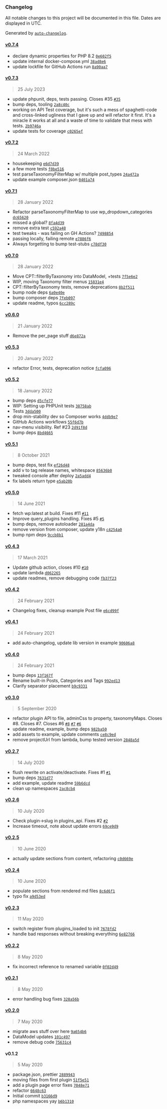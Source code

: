 ### Changelog

All notable changes to this project will be documented in this file. Dates are displayed in UTC.

Generated by [`auto-changelog`](https://github.com/CookPete/auto-changelog).

#### [v0.7.4](https://github.com/ideasonpurpose/wp-data-model/compare/v0.7.3...v0.7.4)

- declare dynamic properties for PHP 8.2 [`0e602f5`](https://github.com/ideasonpurpose/wp-data-model/commit/0e602f50dc107f940730aa70c71087995ab5ac21)
- update internal docker-compose.yml [`38ad8e6`](https://github.com/ideasonpurpose/wp-data-model/commit/38ad8e625a01397972789fa2bc03138ecb156e64)
- update lockfile for GitHub Actions run [`8a90aa7`](https://github.com/ideasonpurpose/wp-data-model/commit/8a90aa79a5dd6766fdcb201eb1b55ffa35188c4f)

#### [v0.7.3](https://github.com/ideasonpurpose/wp-data-model/compare/v0.7.2...v0.7.3)

> 25 July 2023

- update phpunit, deps, tests passing. Closes #35 [`#35`](https://github.com/ideasonpurpose/wp-data-model/issues/35)
- bump deps, tooling [`2a8c40c`](https://github.com/ideasonpurpose/wp-data-model/commit/2a8c40ccfffa0c9e7fe5a4320890b83fd776e64e)
- working on API Test coverage, but it's such a mess of spaghetti-code and cross-linked ugliness that I gave up and will refactor it first. It's a miracle it works at all and a waste of time to validate that mess with tests. [`2b9746a`](https://github.com/ideasonpurpose/wp-data-model/commit/2b9746a190301884b58d291deb1e100134197d75)
- update tests for coverage [`c0265ef`](https://github.com/ideasonpurpose/wp-data-model/commit/c0265ef00f3a7ac0c41f30626c45e70911b37306)

#### [v0.7.2](https://github.com/ideasonpurpose/wp-data-model/compare/v0.7.1...v0.7.2)

> 24 March 2022

- housekeeping [`e6d7d39`](https://github.com/ideasonpurpose/wp-data-model/commit/e6d7d392164db14e6e56c4d6eee2335b1be3342e)
- a few more tests [`f0be516`](https://github.com/ideasonpurpose/wp-data-model/commit/f0be516e6f9191c8f1f476e7add4d264f8188f73)
- test parseTaxonomyFilterMap w/ multiple post_types [`24a472a`](https://github.com/ideasonpurpose/wp-data-model/commit/24a472a7580f7434f81e074c5e01b27813a0332d)
- update example composer.json [`0401a74`](https://github.com/ideasonpurpose/wp-data-model/commit/0401a7400dbb3a7508fa763549117a4d181bdd78)

#### [v0.7.1](https://github.com/ideasonpurpose/wp-data-model/compare/v0.7.0...v0.7.1)

> 28 January 2022

- Refactor parseTaxonomyFilterMap to use wp_dropdown_categories [`dc65620`](https://github.com/ideasonpurpose/wp-data-model/commit/dc65620c70c922544466ccb708cef7c31fb40700)
- missed a global? [`8fa4d39`](https://github.com/ideasonpurpose/wp-data-model/commit/8fa4d393157cc5169392755a1d26c90712d94d28)
- remove extra test [`c592a48`](https://github.com/ideasonpurpose/wp-data-model/commit/c592a48fcd26ff24e1b64eadae9bee2d1fe6790a)
- test tweaks - was failing on GH Actions? [`7498854`](https://github.com/ideasonpurpose/wp-data-model/commit/7498854a20d7fe4bd9c91565caef34f21dba55d2)
- passing locally, failing remote [`e7886f6`](https://github.com/ideasonpurpose/wp-data-model/commit/e7886f67ffc60b454164810a9825edf88357c007)
- Always forgetting to bump test-stubs [`c78df30`](https://github.com/ideasonpurpose/wp-data-model/commit/c78df3088306f3e4b57a390f41fd96f0b7946268)

#### [v0.7.0](https://github.com/ideasonpurpose/wp-data-model/compare/v0.6.0...v0.7.0)

> 28 January 2022

- Move CPT::filterByTaxonomy into DataModel, +tests [`7f5e6e2`](https://github.com/ideasonpurpose/wp-data-model/commit/7f5e6e2c1648da517a6efc66807e9b6a601c96a4)
- WIP, moving Taxonomy filter menus [`15831e4`](https://github.com/ideasonpurpose/wp-data-model/commit/15831e48c9ec14daa5ae553ffb92083f3d24e010)
- CPT::filterByTaxonomy tests, remove deprecations [`8b2f511`](https://github.com/ideasonpurpose/wp-data-model/commit/8b2f5113791ba5977eec1d3870b6d26b439a0500)
- bump node deps [`6a0e40e`](https://github.com/ideasonpurpose/wp-data-model/commit/6a0e40e75c22cb100f2efc96ce3feb36660d007a)
- bump composer deps [`7feb097`](https://github.com/ideasonpurpose/wp-data-model/commit/7feb097722640b73366bb29930ea51ddbeb8f22c)
- update readme, typos [`6cc289c`](https://github.com/ideasonpurpose/wp-data-model/commit/6cc289cbbdbd6e4d4f61e1020ce61d32c2a7bc04)

#### [v0.6.0](https://github.com/ideasonpurpose/wp-data-model/compare/v0.5.3...v0.6.0)

> 21 January 2022

- Remove the per_page stuff [`d6e872a`](https://github.com/ideasonpurpose/wp-data-model/commit/d6e872ae63e75cdf1d1a0c9955a9a2875856835a)

#### [v0.5.3](https://github.com/ideasonpurpose/wp-data-model/compare/v0.5.2...v0.5.3)

> 20 January 2022

- refactor Error, tests, deprecation notice [`fcfa096`](https://github.com/ideasonpurpose/wp-data-model/commit/fcfa096e1d9e32ea848cb17feb8dfd8efc49e5bc)

#### [v0.5.2](https://github.com/ideasonpurpose/wp-data-model/compare/v0.5.1...v0.5.2)

> 18 January 2022

- bump deps [`d5cfe77`](https://github.com/ideasonpurpose/wp-data-model/commit/d5cfe77486d15a969c6cebb91995864f46c190a9)
- WIP: Setting up PHPUnit tests [`38758ab`](https://github.com/ideasonpurpose/wp-data-model/commit/38758abd4ca0a805738b195b702c02b563fa69ce)
- Tests [`3dda500`](https://github.com/ideasonpurpose/wp-data-model/commit/3dda5005b26196145be62ed314ff44b940b802a7)
- drop min-stability dev so Composer works [`4ddb9e7`](https://github.com/ideasonpurpose/wp-data-model/commit/4ddb9e747a93bbddcc58b82e1215ae0454f45504)
- GitHub Actions workflows [`55f6d7b`](https://github.com/ideasonpurpose/wp-data-model/commit/55f6d7b67354b2fd744216ebb7a0e0439aa7d125)
- nav-menu visibility. Ref #23 [`2d91f8d`](https://github.com/ideasonpurpose/wp-data-model/commit/2d91f8d3e664f34d84d13acec8a12a6bfc54ac62)
- bump deps [`8bd4665`](https://github.com/ideasonpurpose/wp-data-model/commit/8bd46657473bfbfeff734c1795984012cc565fb1)

#### [v0.5.1](https://github.com/ideasonpurpose/wp-data-model/compare/v0.5.0...v0.5.1)

> 8 October 2021

- bump deps, test fix [`ef26d48`](https://github.com/ideasonpurpose/wp-data-model/commit/ef26d488e097339491b946e6f7d9d52c77b438b3)
- add v to tag release names, whitespace [`85636b0`](https://github.com/ideasonpurpose/wp-data-model/commit/85636b03bad9a53bb1fb403bf751818c1d1bd023)
- tweaked console after deploy [`2a5add4`](https://github.com/ideasonpurpose/wp-data-model/commit/2a5add4855e24518dd686f0bb36e519d8ff11899)
- fix labels return type [`e5ab20b`](https://github.com/ideasonpurpose/wp-data-model/commit/e5ab20b6fa0181c1d7863d197657bfd47056fc2b)

#### [v0.5.0](https://github.com/ideasonpurpose/wp-data-model/compare/v0.4.3...v0.5.0)

> 14 June 2021

- fetch wp:latest at build. Fixes #11 [`#11`](https://github.com/ideasonpurpose/wp-data-model/issues/11)
- Improve query_plugins handling. Fixes #5 [`#5`](https://github.com/ideasonpurpose/wp-data-model/issues/5)
- bump deps, remove autoloader [`281a4da`](https://github.com/ideasonpurpose/wp-data-model/commit/281a4da6b2e56be41ca762ef3a301f138728fa57)
- remove version from composer, update y18n [`c4254a0`](https://github.com/ideasonpurpose/wp-data-model/commit/c4254a0c64332304ae07bdafd9d88df4bf3ddb9c)
- bump npm deps [`9ccb8b1`](https://github.com/ideasonpurpose/wp-data-model/commit/9ccb8b18a2bf17e9e28e048d88b7d123fc105e31)

#### [v0.4.3](https://github.com/ideasonpurpose/wp-data-model/compare/v0.4.2...v0.4.3)

> 17 March 2021

- Update github action, closes #10 [`#10`](https://github.com/ideasonpurpose/wp-data-model/issues/10)
- update lambda [`d062265`](https://github.com/ideasonpurpose/wp-data-model/commit/d0622659d8bbe4990e7a54d851dc564a4c9e73d9)
- update readmes, remove debugging code [`fb37f23`](https://github.com/ideasonpurpose/wp-data-model/commit/fb37f23987be2cc40d61111d18d4ff693bc3a2f4)

#### [v0.4.2](https://github.com/ideasonpurpose/wp-data-model/compare/v0.4.1...v0.4.2)

> 24 February 2021

- Changelog fixes, cleanup example Post file [`e6cd99f`](https://github.com/ideasonpurpose/wp-data-model/commit/e6cd99f7a93bf72402ed131241bb84e7e004d265)

#### [v0.4.1](https://github.com/ideasonpurpose/wp-data-model/compare/v0.4.0...v0.4.1)

> 24 February 2021

- add auto-changelog, update lib version in example [`90606a8`](https://github.com/ideasonpurpose/wp-data-model/commit/90606a8d6db14fb4c04f1c615e426555f1f75927)

#### [v0.4.0](https://github.com/ideasonpurpose/wp-data-model/compare/v0.3.0...v0.4.0)

> 24 February 2021

- bump deps [`13f167f`](https://github.com/ideasonpurpose/wp-data-model/commit/13f167f2b854907778f281cfa53a2316d0c7009c)
- Rename built-in Posts, Categories and Tags [`992ed13`](https://github.com/ideasonpurpose/wp-data-model/commit/992ed13f42708cc909d8a485388b91240f5b6713)
- Clarify separator placement [`b9c9331`](https://github.com/ideasonpurpose/wp-data-model/commit/b9c9331da06949db004bc4003584bf4051600bc7)

#### [v0.3.0](https://github.com/ideasonpurpose/wp-data-model/compare/v0.2.7...v0.3.0)

> 5 September 2020

- refactor plugin API to file, adminCss to property, taxonomyMaps. Closes #8. Closes #7. Closes #6 [`#8`](https://github.com/ideasonpurpose/wp-data-model/issues/8) [`#7`](https://github.com/ideasonpurpose/wp-data-model/issues/7) [`#6`](https://github.com/ideasonpurpose/wp-data-model/issues/6)
- update readme, example, bump deps [`982ba50`](https://github.com/ideasonpurpose/wp-data-model/commit/982ba502874127afa5a04c138ebdb0cc3afb457f)
- add assets to example, update comments [`ce8c9ed`](https://github.com/ideasonpurpose/wp-data-model/commit/ce8c9ed3291eb2d41fc1a46ef2de363728c154a4)
- remove projectUrl from lambda, bump tested version [`2848a5d`](https://github.com/ideasonpurpose/wp-data-model/commit/2848a5d7f9b8b0bea071300c96bb697be96fa778)

#### [v0.2.7](https://github.com/ideasonpurpose/wp-data-model/compare/v0.2.6...v0.2.7)

> 14 July 2020

- flush rewrite on activate/deactivate. Fixes #1 [`#1`](https://github.com/ideasonpurpose/wp-data-model/issues/1)
- bump deps [`7631d77`](https://github.com/ideasonpurpose/wp-data-model/commit/7631d7752aa0a26ac1f4f2d17b809eab7d760d91)
- add example, update readme [`59b6dcd`](https://github.com/ideasonpurpose/wp-data-model/commit/59b6dcd625d74a61e78b660dd0a9acf48e14a02a)
- clean up namespaces [`2ac8cb4`](https://github.com/ideasonpurpose/wp-data-model/commit/2ac8cb4e01e52cf97ca1568b85a2b543498396b4)

#### [v0.2.6](https://github.com/ideasonpurpose/wp-data-model/compare/v0.2.5...v0.2.6)

> 10 July 2020

- Check plugin-&gt;slug in plugins_api. Fixes #2 [`#2`](https://github.com/ideasonpurpose/wp-data-model/issues/2)
- Increase timeout, note about update errors [`69ce9d9`](https://github.com/ideasonpurpose/wp-data-model/commit/69ce9d98be7913925ef5f3d41d5e4d926e571e30)

#### [v0.2.5](https://github.com/ideasonpurpose/wp-data-model/compare/v0.2.4...v0.2.5)

> 10 June 2020

- actually update sections from content, refactoring [`c0d669e`](https://github.com/ideasonpurpose/wp-data-model/commit/c0d669e47e77069760697066b09f6b9a47e9f9f0)

#### [v0.2.4](https://github.com/ideasonpurpose/wp-data-model/compare/v0.2.3...v0.2.4)

> 10 June 2020

- populate sections from rendered md files [`8c6d6f1`](https://github.com/ideasonpurpose/wp-data-model/commit/8c6d6f16c55011322e9751d976daa083e33f2605)
- typo fix [`a9d53ed`](https://github.com/ideasonpurpose/wp-data-model/commit/a9d53edd290da0c19a7a01337f877f93efebe7a0)

#### [v0.2.3](https://github.com/ideasonpurpose/wp-data-model/compare/v0.2.2...v0.2.3)

> 11 May 2020

- switch register from plugins_loaded to init [`7678fd2`](https://github.com/ideasonpurpose/wp-data-model/commit/7678fd29b08a0e13549e791dd6d1237e1eea2feb)
- handle  bad responses without breaking everything [`6e82766`](https://github.com/ideasonpurpose/wp-data-model/commit/6e82766301d520dfc585f73bb83efcba227eb75f)

#### [v0.2.2](https://github.com/ideasonpurpose/wp-data-model/compare/v0.2.1...v0.2.2)

> 8 May 2020

- fix incorrect reference to renamed variable [`0f02d49`](https://github.com/ideasonpurpose/wp-data-model/commit/0f02d49462af24115cc6f79a7e431522c4fe61ae)

#### [v0.2.1](https://github.com/ideasonpurpose/wp-data-model/compare/v0.2.0...v0.2.1)

> 8 May 2020

- error handling bug fixes [`328a56b`](https://github.com/ideasonpurpose/wp-data-model/commit/328a56b2e1564080bac61be06979e1e30065d8b0)

#### [v0.2.0](https://github.com/ideasonpurpose/wp-data-model/compare/v0.1.2...v0.2.0)

> 7 May 2020

- migrate aws stuff over here [`9a654b6`](https://github.com/ideasonpurpose/wp-data-model/commit/9a654b67268d081eab3ca8a16973ae3a825f9400)
- DataModel updates [`101c497`](https://github.com/ideasonpurpose/wp-data-model/commit/101c4979220f0b04e7c7c31225b12c8ebe7d9920)
- remove debug code [`75631c4`](https://github.com/ideasonpurpose/wp-data-model/commit/75631c49bdeb491647e43b869c5685eb08bf8909)

#### v0.1.2

> 5 May 2020

- package.json, prettier [`2889943`](https://github.com/ideasonpurpose/wp-data-model/commit/2889943947d2cd8c769dc032fdd41b163b115918)
- moving files from first plugin [`51f5e51`](https://github.com/ideasonpurpose/wp-data-model/commit/51f5e51eb88250e73f75050a0e9e440680bd3e91)
- add a plugin page error fixes [`7048e71`](https://github.com/ideasonpurpose/wp-data-model/commit/7048e719720a7b5dc05db3f3a0f245a516a320ea)
- refactor [`6648c63`](https://github.com/ideasonpurpose/wp-data-model/commit/6648c6308b06f7344616f375b8ffc810573af3ae)
- Initial commit [`b3166d9`](https://github.com/ideasonpurpose/wp-data-model/commit/b3166d99eb3216bddd12889994cbc054f0a15ced)
- php namespaces yay [`b6b1310`](https://github.com/ideasonpurpose/wp-data-model/commit/b6b13103aca60eaee3af6f8c269927b9464894c2)
